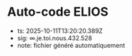 # Auto-code ELIOS
- ts: 2025-10-11T13:20:20.389Z
- sig: ∞.je.toi.nous.432.528
- note: fichier généré automatiquement